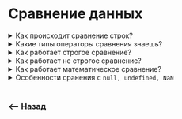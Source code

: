 # Сравнение данных

<details>
<summary> Как происходит сравнение строк?</summary>

![illustration](https://raw.githubusercontent.com/webster6667/documentation/master/documentation-data/illustrations/dd-up.svg)

🎯 Посимвольно  
🎯 Величина каждого символа будет равна его порядковому номеру в алфавите      
🎯 Сравнение происходит с учетом регистра  
&emsp;&emsp; 👆 Верхний регистр больше такой же буквы в нижнем  

<details>
<summary> <sup>⭐</sup>❓ Что вернет <code>'А' > 'а'</code></summary>

---

`true` верхний регистр больше нижнего

---

</details>

<details>
<summary> <sup>⭐</sup>❓ Как отработает сравнение <code>'Коты' > 'Коды'</code></summary>

---

Как только посимвольное сравнение доходит до не одинаковых символов, происходит их сравнение, и возвращается результат

---

</details>

<details>
<summary> <sup>⭐</sup>❓ Когда может пригодится сравнение строк?</summary>

---

При сортировке в алфавитном порядке

---

</details>

![illustration](https://raw.githubusercontent.com/webster6667/documentation/master/documentation-data/illustrations/dd-down.svg)

</details>

<details>
<summary> Какие типы операторы сравнения знаешь?</summary>

![illustration](https://raw.githubusercontent.com/webster6667/documentation/master/documentation-data/illustrations/dd-up.svg)

🎯 Строгое      
🎯 Не строгое      
🎯 Математическое      


![illustration](https://raw.githubusercontent.com/webster6667/documentation/master/documentation-data/illustrations/dd-down.svg)

</details>

<details>
<summary> Как работает строгое сравнение?</summary>

![illustration](https://raw.githubusercontent.com/webster6667/documentation/master/documentation-data/illustrations/dd-up.svg)

🎯 Сначала сравнивает типы 
&emsp;&emsp; 👆 Если разные - возвращает `false`   
🎯 Если одинаковые, убеждается что данные одинаковые    
  
<details>
<summary> <sup>⭐</sup>❓ Что вернет <code>5 === '5'</code></summary>

---

`false` - разный тип

---

</details>

![illustration](https://raw.githubusercontent.com/webster6667/documentation/master/documentation-data/illustrations/dd-down.svg)

</details>

<details>
<summary> Как работает не строгое сравнение?</summary>

![illustration](https://raw.githubusercontent.com/webster6667/documentation/master/documentation-data/illustrations/dd-up.svg)

🎯 Не сравнивает типы данных  
🎯 Пытается преобразовать строку в число если это возможно

<details>
<summary> <sup>⭐</sup>❓ К чему приобразуется <code>undefined</code> при не строгом сравнении?</summary>

---

Остаеться `undefined`

---

</details>    

<details>
<summary> <sup>⭐</sup>❓  К чему приобразуется <code>null</code> при не строгом сравнении?</summary>

---

Остается `null`

---

</details>

<details>
<summary> <sup>⭐</sup>❓ Что вернет сравнение <code>null == 0</code>?</summary>

---

`false`, так как при не строгом преобразовании `null` не преобразуется к `0`      

---

</details>

<details>
<summary> <sup>⭐</sup>❓ Что вернет сравнение <code>undefined == undefined</code>?</summary>

---

`true`  

---

</details>

![illustration](https://raw.githubusercontent.com/webster6667/documentation/master/documentation-data/illustrations/dd-down.svg)

</details>

<details>
<summary> Как работает математическое сравнение?</summary>

![illustration](https://raw.githubusercontent.com/webster6667/documentation/master/documentation-data/illustrations/dd-up.svg)

🎯 Пытается преобразовать данные к числу  
&emsp;&emsp; 👆 Даже `null` и `undefined`   
  
<details>
<summary> <sup>⭐</sup>❓ К чему будет преобразован <code>undefined</code> при математическом сравнении?</summary>

---

к `NaN`

---

</details>  

<details>
<summary> <sup>⭐</sup>❓ К чему будет преобразован <code>null</code> при математическом сравнении?</summary>

---

к `0`

---

</details>

<details>
<summary> <sup>⭐</sup>❓ Что вернет <code>0 >= null</code></summary>

---

`true`, так как `null` преобразуется к `0`, а `0` == `0`

---

</details>

<details>
<summary> <sup>⭐</sup>❓ Что вернет <code>undefined >= 1</code></summary>

---

`false`, `undefined` преобразуеться к `NaN`, а любое сравнение с `NaN` равно `false`

---

</details>

![illustration](https://raw.githubusercontent.com/webster6667/documentation/master/documentation-data/illustrations/dd-down.svg)

</details>

<details>
<summary> Особенности сранения с <code>null, undefined, NaN</code></summary>

![illustration](https://raw.githubusercontent.com/webster6667/documentation/master/documentation-data/illustrations/dd-up.svg)

<details>
<summary> <sup>⭐</sup>❓ В чем особенность сравнения с <code>NaN</code></summary>

---

всегда вернет `NaN`, даже при сравнении с самим собой

---

</details>

<details>
<summary> <sup>⭐</sup>❓ Что вернет <code>undefined >= undefined</code>?</summary>

---

`false`, так как математическое сравнение преобразует все к числу, получаем `NaN`, а `NaN` не равно даже самому себе

---

</details>

<details>
<summary> <sup>⭐</sup>❓ В каких случаях сравнение с <code>undefined</code> вернет <code>true</code>?</summary>

---

🎯 `undefined == undefined`         
🎯 `undefined === undefined`
🎯 `undefined >= null`  
---

</details>

<details>
<summary> <sup>⭐</sup>❓ В каких случаях <code>null</code> преобразуется к <code>0</code>?</summary>

---

Только при математических сравнениях

---

</details>

![illustration](https://raw.githubusercontent.com/webster6667/documentation/master/documentation-data/illustrations/dd-down.svg)

</details>

<br>

### ⟵ **<a href="../../readme.md">Назад</a>**